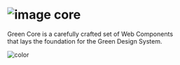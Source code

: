 # ![image](https://user-images.githubusercontent.com/11420341/121186039-f6eeda00-c866-11eb-9d80-21d01d065f0a.png) core

Green Core is a carefully crafted set of Web Components\
that lays the foundation for the Green Design System.

![color](#EAFFE8)
